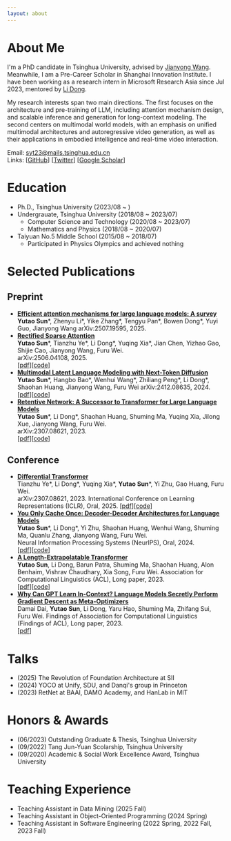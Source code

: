 ```yaml
---
layout: about 
---
```


# About Me
I'm a PhD candidate in Tsinghua University, advised by [Jianyong Wang](http://dbgroup.cs.tsinghua.edu.cn/wangjy/). Meanwhile, I am a Pre-Career Scholar in Shanghai Innovation Institute. I have been working as a research intern in Microsoft Research Asia since Jul 2023, mentored by [Li Dong](http://dong.li/).

My research interests span two main directions. The first focuses on the architecture and pre-training of LLM, including attention mechanism design, and scalable inference and generation for long-context modeling. The second centers on multimodal world models, with an emphasis on unified multimodal architectures and autoregressive video generation, as well as their applications in embodied intelligence and real-time video interaction.

Email: syt23@mails.tsinghua.edu.cn  
Links: \[[GitHub](https://github.com/sunyt32)\] \[[Twitter](https://twitter.com/sunyt_thu)\] \[[Google Scholar](https://scholar.google.com/citations?user=apGDooYAAAAJ&hl=en)\]

# Education
* Ph.D., Tsinghua University (2023/08 ~ )
* Undergrauate, Tsinghua University (2018/08 ~ 2023/07)
  * Computer Science and Technology (2020/08 ~ 2023/07)
  * Mathematics and Physics (2018/08 ~ 2020/07)
* Taiyuan No.5 Middle School (2015/08 ~ 2018/07)
  * Participated in Physics Olympics and achieved nothing


# Selected Publications

## Preprint
* [**Efficient attention mechanisms for large language models: A survey**](https://arxiv.org/pdf/2507.19595.pdf)  
  **Yutao Sun**\*, Zhenyu Li\*, Yike Zhang\*, Tengyu Pan\*, Bowen Dong\*, Yuyi Guo, Jianyong Wang
  arXiv:2507.19595, 2025.  
* [**Rectified Sparse Attention**](https://arxiv.org/pdf/2506.04108.pdf)  
  **Yutao Sun**\*, Tianzhu Ye\*, Li Dong\*, Yuqing Xia\*, Jian Chen, Yizhao Gao, Shijie Cao, Jianyong Wang, Furu Wei.  
  arXiv:2506.04108, 2025.  
  \[[pdf](https://arxiv.org/pdf/2506.04108.pdf)\]\[[code](https://aka.ms/ReSA-LM)\]
* [**Multimodal Latent Language Modeling with Next-Token Diffusion**](https://arxiv.org/pdf/2412.08635.pdf)  
  **Yutao Sun**\*, Hangbo Bao\*, Wenhui Wang\*, Zhiliang Peng\*, Li Dong\*, Shaohan Huang, Jianyong Wang, Furu Wei
  arXiv:2412.08635, 2024.  
  \[[pdf](https://arxiv.org/pdf/2412.08635.pdf)\]\[[code](https://aka.ms/latentlm)\]
* [**Retentive Network: A Successor to Transformer for Large Language Models**](https://arxiv.org/pdf/2307.08621.pdf)  
  **Yutao Sun**\*, Li Dong\*, Shaohan Huang, Shuming Ma, Yuqing Xia, Jilong Xue, Jianyong Wang, Furu Wei.  
  arXiv:2307.08621, 2023.  
  \[[pdf](https://arxiv.org/pdf/2307.08621.pdf)\]\[[code](https://aka.ms/retnet)\]

## Conference
* [**Differential Transformer**](https://arxiv.org/pdf/2410.05258.pdf)  
  Tianzhu Ye\*, Li Dong\*, Yuqing Xia\*, **Yutao Sun**\*, Yi Zhu, Gao Huang, Furu Wei.  
  arXiv:2307.08621, 2023.
  International Conference on Learning Representations (ICLR), Oral, 2025.
  \[[pdf](https://arxiv.org/pdf/2410.05258.pdf)\]\[[code](https://aka.ms/Diff-Transformer)\]
* [**You Only Cache Once: Decoder-Decoder Architectures for Language Models**](https://arxiv.org/pdf/2405.05254.pdf)  
  **Yutao Sun**\*, Li Dong\*, Yi Zhu, Shaohan Huang, Wenhui Wang, Shuming Ma, Quanlu Zhang, Jianyong Wang, Furu Wei.  
  Neural Information Processing Systems (NeurIPS), Oral, 2024.  
  \[[pdf](https://arxiv.org/pdf/2405.05254.pdf)\]\[[code](https://aka.ms/YOCO)\] 
* [**A Length-Extrapolatable Transformer**](https://arxiv.org/pdf/2212.10554.pdf)  
  **Yutao Sun**, Li Dong, Barun Patra, Shuming Ma, Shaohan Huang, Alon Benhaim, Vishrav Chaudhary, Xia Song, Furu Wei.
  Association for Computational Linguistics (ACL), Long paper, 2023.  
  \[[pdf](https://arxiv.org/pdf/2212.10554.pdf)\]\[[code](https://github.com/sunyt32/torchscale)\]
* [**Why Can GPT Learn In-Context? Language Models Secretly Perform Gradient Descent as Meta-Optimizers**](https://arxiv.org/pdf/2212.10559.pdf)  
  Damai Dai, **Yutao Sun**, Li Dong, Yaru Hao, Shuming Ma, Zhifang Sui, Furu Wei.
  Findings of Association for Computational Linguistics (Findings of ACL), Long paper, 2023.  
  \[[pdf](https://arxiv.org/pdf/2212.10559.pdf)\]

# Talks
* (2025) The Revolution of Foundation Architecture at SII
* (2024) YOCO at Unify, SDU, and Danqi's group in Princeton
* (2023) RetNet at BAAI, DAMO Academy, and HanLab in MIT

# Honors & Awards
* (06/2023) Outstanding Graduate & Thesis, Tsinghua University 
* (09/2022) Tang Jun-Yuan Scolarship, Tsinghua University 
* (09/2020) Academic & Social Work Excellence Award, Tsinghua University

# Teaching Experience
* Teaching Assistant in Data Mining (2025 Fall)
* Teaching Assistant in Object-Oriented Programming (2024 Spring)
* Teaching Assistant in Software Engineering (2022 Spring, 2022 Fall, 2023 Fall)